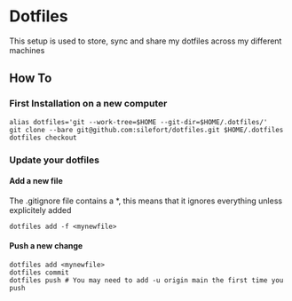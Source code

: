 # Dotfiles

This setup is used to store, sync and share my dotfiles across my different machines

## How To

### First Installation on a new computer

  ```
  alias dotfiles='git --work-tree=$HOME --git-dir=$HOME/.dotfiles/'
  git clone --bare git@github.com:silefort/dotfiles.git $HOME/.dotfiles
  dotfiles checkout
  ```
### Update your dotfiles

#### Add a new file

The .gitignore file contains a *, this means that it ignores everything unless explicitely added


  ```
  dotfiles add -f <mynewfile>
  ```
  
#### Push a new change

  ```
  dotfiles add <mynewfile>
  dotfiles commit
  dotfiles push # You may need to add -u origin main the first time you push
  ```
